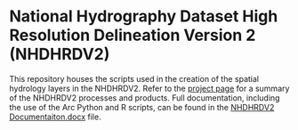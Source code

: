 National Hydrography Dataset High Resolution Delineation Version 2 (NHDHRDV2)
=============================================================================

This repository houses the scripts used in the creation of the spatial hydrology 
layers in the NHDHRDV2. Refer to the 
[project page](http://conte-ecology.github.io/shedsData/) for a summary of the 
NHDHRDV2 processes and products. Full documentation, including the use of the 
Arc Python and R scripts, can be found in the 
[NHDHRDV2 Documentaiton.docx](https://github.com/Conte-Ecology/shedsData/blob/master/NHDHRDV2/NHDHRDV2%20Documentation.docx) file.